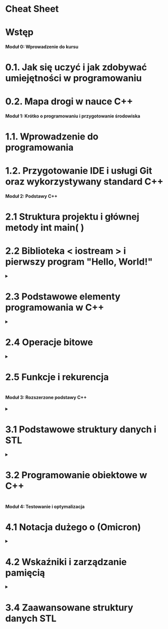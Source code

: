 # Cheat Sheet

# Wstęp

#### Moduł 0: Wprowadzenie do kursu

# 0.1. Jak się uczyć i jak zdobywać umiejętności w programowaniu

# 0.2. Mapa drogi w nauce C++

#### Moduł 1: Krótko o programowaniu i przygotowanie środowiska

# 1.1. Wprowadzenie do programowania

# 1.2. Przygotowanie IDE i usługi Git oraz wykorzystywany standard C++

####  Moduł 2: Podstawy C++

# 2.1 Struktura projektu i głównej metody int main( )

# 2.2 Biblioteka < iostream > i pierwszy program "Hello, World!"

<details>
<summary>

# 2.3 Podstawowe elementy programowania w C++

</summary>

# 2.3.1 Typy zmiennych i arytmetyka

# 2.3.2 Instrukcje sterujące i logika

# 2.3.3 Typy wyliczeniowe (enum)

# 2.3.4 Pętle - instrukcje iteracyjne

# 2.3.5 Zadania

</details>

<details>
<summary>

# 2.4 Operacje bitowe

</summary>

# 2.4.1 Systemy liczbowe

# 2.4.2 Konwersje między systemami liczbowymi

# 2.4.3 Operatory bitowe w C++

# 2.4.4 Zadania

</details>

<details>
<summary>

# 2.5 Funkcje i rekurencja

</summary>

# 2.5.1 Definiowanie i wywoływanie funkcji

# 2.5.2 Rekurencja i jej zastosowania

# 2.5.3 Przeciążanie funkcji

# 2.5.4 Zadania

</details>

#### Moduł 3: Rozszerzone podstawy C++

<details>
<summary>

# 3.1 Podstawowe struktury danych i STL

</summary>

# 3.1.1 Tablice - Array

# 3.1.2 std::array

# 3.1.3 std::string

# 3.1.4 std::vector

# 3.1.5 Wybór między tablicą a std::vector

# 3.1.6 Ćwiczenia Tablica ASCII i szyfr cezara

</details>

<details>
<summary>

# 3.2 Programowanie obiektowe w C++

</summary>

# 3.2.1 Klasy i obiekty

# 3.2.2 Konstruktory i destruktory

# 3.2.3 Dziedziczenie

# 3.2.4 Polimorfizm

# 3.2.5 Enkapsulacja i hermetyzacja

</details>

#### Moduł 4: Testowanie i optymalizacja

# 4.1 Notacja dużego o (Omicron)

<details>
<summary>

# 4.2 Wskaźniki i zarządzanie pamięcią

</summary>

# 4.2.1 Stos i sterta

# 3.3.1 Podstawy wskaźników

# 3.3.2 Operacje na wskaźnikach

# 3.3.3 Wskaźniki a tablice

# 3.3.4 Wskaźniki do wskaźników

# 3.3.5 Wskaźniki do funkcji

# 3.3.6 Dynamiczna alokacja pamięci

# 3.3.7 Zarządzanie pamięcią za pomocą new i delete

# 3.3.8 Smart pointers (std::unique_ptr, std::shared_ptr)

</details>

<details>
<summary>

# 3.4 Zaawansowane struktury danych STL

</summary>

# 3.4.1 std::list

# 3.4.2 std::map

# 3.4.3 std::set

</details>

